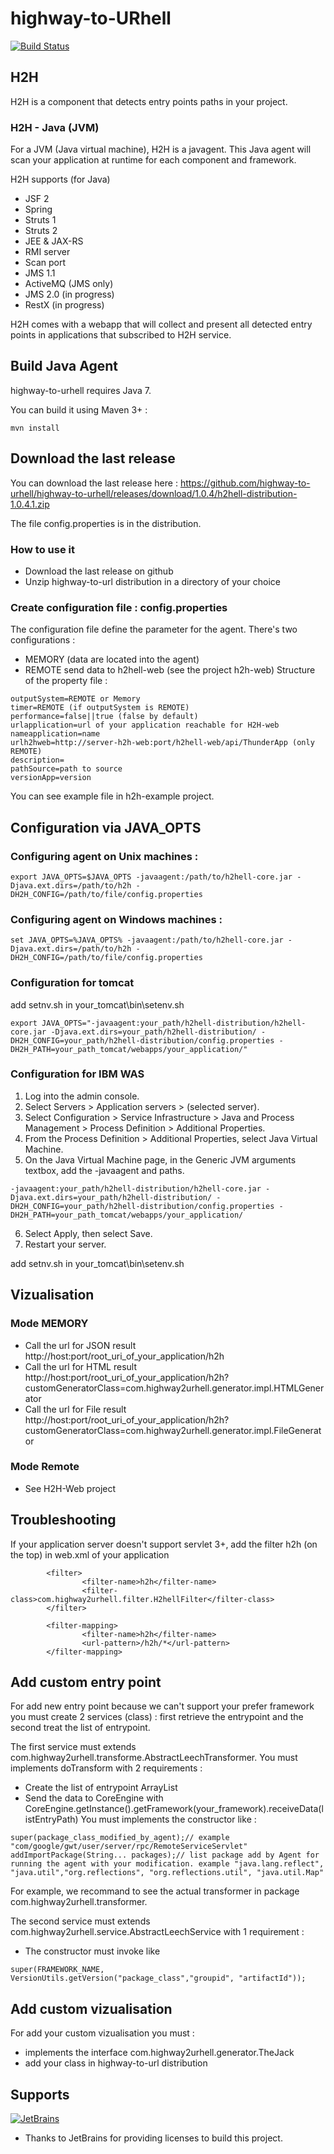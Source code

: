 # highway-to-URhell

[![Build Status](https://travis-ci.org/highway-to-urhell/highway-to-urhell.svg)](https://travis-ci.org/highway-to-urhell/highway-to-urhell)

## H2H

H2H is a component that detects entry points paths in your project.

### H2H - Java (JVM)

For a JVM (Java virtual machine), H2H is a javagent. This Java agent will scan your application at runtime for each component and framework.

H2H supports (for Java)
* JSF 2
* Spring
* Struts 1
* Struts 2
* JEE & JAX-RS
* RMI server
* Scan port
* JMS 1.1
* ActiveMQ (JMS only)
* JMS 2.0 (in progress)
* RestX (in progress)


H2H comes with a webapp that will collect and present all detected entry points in applications that subscribed to H2H service.

## Build Java Agent

highway-to-urhell requires Java 7.

You can build it using Maven 3+ :

`mvn install`

## Download the last release

You can download the last release here :
https://github.com/highway-to-urhell/highway-to-urhell/releases/download/1.0.4/h2hell-distribution-1.0.4.1.zip

The file config.properties is in the distribution.

### How to use it
 * Download the last release on github
 * Unzip highway-to-url distribution in a directory of your choice

### Create configuration file : config.properties
The configuration file define the parameter for the agent.
There's two configurations  :
* MEMORY (data are located into the agent)
* REMOTE send data to h2hell-web (see the project h2h-web)
Structure of the property file :
```
outputSystem=REMOTE or Memory
timer=REMOTE (if outputSystem is REMOTE)
performance=false||true (false by default)
urlapplication=url of your application reachable for H2H-web
nameapplication=name
urlh2hweb=http://server-h2h-web:port/h2hell-web/api/ThunderApp (only REMOTE)
description=
pathSource=path to source
versionApp=version
```
You can see example file in h2h-example project.

## Configuration via JAVA_OPTS

### Configuring agent on  Unix machines :
```
export JAVA_OPTS=$JAVA_OPTS -javaagent:/path/to/h2hell-core.jar -Djava.ext.dirs=/path/to/h2h -DH2H_CONFIG=/path/to/file/config.properties
```

### Configuring agent on Windows machines :  
```
set JAVA_OPTS=%JAVA_OPTS% -javaagent:/path/to/h2hell-core.jar -Djava.ext.dirs=/path/to/h2h -DH2H_CONFIG=/path/to/file/config.properties
```

### Configuration for tomcat
add setnv.sh in your_tomcat\bin\setenv.sh
```
export JAVA_OPTS="-javaagent:your_path/h2hell-distribution/h2hell-core.jar -Djava.ext.dirs=your_path/h2hell-distribution/ -DH2H_CONFIG=your_path/h2hell-distribution/config.properties -DH2H_PATH=your_path_tomcat/webapps/your_application/"

```
### Configuration for IBM WAS 
1. Log into the admin console.
2. Select Servers > Application servers > (selected server).
3. Select Configuration > Service Infrastructure > Java and Process Management > Process Definition > Additional Properties.
4. From the Process Definition > Additional Properties, select Java Virtual Machine.
5. On the Java Virtual Machine page, in the Generic JVM arguments textbox, add the -javaagent and paths.
```
-javaagent:your_path/h2hell-distribution/h2hell-core.jar -Djava.ext.dirs=your_path/h2hell-distribution/ -DH2H_CONFIG=your_path/h2hell-distribution/config.properties -DH2H_PATH=your_path_tomcat/webapps/your_application/
```
6. Select Apply, then select Save.
7. Restart your server.

add setnv.sh in your_tomcat\bin\setenv.sh

## Vizualisation
### Mode MEMORY
* Call the url for JSON result http://host:port/root_uri_of_your_application/h2h
* Call the url for HTML result http://host:port/root_uri_of_your_application/h2h?customGeneratorClass=com.highway2urhell.generator.impl.HTMLGenerator 
* Call the url for File result http://host:port/root_uri_of_your_application/h2h?customGeneratorClass=com.highway2urhell.generator.impl.FileGenerator 

### Mode Remote
* See H2H-Web project


## Troubleshooting
If your application server doesn't support servlet 3+, add the filter h2h (on the top) in web.xml of your application
```
 		<filter>
                <filter-name>h2h</filter-name>
                <filter-class>com.highway2urhell.filter.H2hellFilter</filter-class>
        </filter>

        <filter-mapping>
                <filter-name>h2h</filter-name>
                <url-pattern>/h2h/*</url-pattern>
        </filter-mapping>

```

## Add custom entry point

For add new entry point because we can't support your prefer framework you must create 2 services (class) : first retrieve the entrypoint and the second treat the list of entrypoint.

The first service must extends com.highway2urhell.transforme.AbstractLeechTransformer. 
You must implements doTransform with 2 requirements :
* Create the list of entrypoint ArrayList<EntryPathData>
* Send the data to CoreEngine with CoreEngine.getInstance().getFramework(your_framework).receiveData(listEntryPath) 
You must implements the constructor like :
```
super(package_class_modified_by_agent);// example "com/google/gwt/user/server/rpc/RemoteServiceServlet" 
addImportPackage(String... packages);// list package add by Agent for running the agent with your modification. example "java.lang.reflect", "java.util","org.reflections", "org.reflections.util", "java.util.Map"
```
For example, we recommand to see the actual transformer in package com.highway2urhell.transformer.

The second service must extends com.highway2urhell.service.AbstractLeechService with 1 requirement :
* The constructor must invoke like 
```
super(FRAMEWORK_NAME, VersionUtils.getVersion("package_class","groupid", "artifactId"));
```

## Add custom vizualisation

For add your custom vizualisation you must : 
* implements the interface com.highway2urhell.generator.TheJack
* add your class in highway-to-url distribution

## Supports
[![JetBrains](https://www.jetbrains.com/company/docs/logo_jetbrains.png?raw=true)](https://www.jetbrains.com/webstorm/)
- Thanks to JetBrains for providing licenses to build this project.
